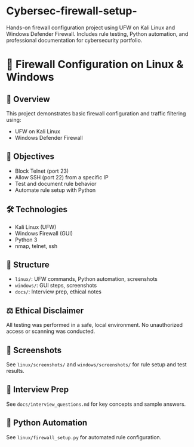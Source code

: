 # Cybersec-firewall-setup-
Hands-on firewall configuration project using UFW on Kali Linux and Windows Defender Firewall. Includes rule testing, Python automation, and professional documentation for cybersecurity portfolio.

# 🔐 Firewall Configuration on Linux & Windows

## 📌 Overview
This project demonstrates basic firewall configuration and traffic filtering using:
- UFW on Kali Linux
- Windows Defender Firewall

## 🎯 Objectives
- Block Telnet (port 23)
- Allow SSH (port 22) from a specific IP
- Test and document rule behavior
- Automate rule setup with Python

## 🛠️ Technologies
- Kali Linux (UFW)
- Windows Firewall (GUI)
- Python 3
- nmap, telnet, ssh

## 📁 Structure
- `linux/`: UFW commands, Python automation, screenshots
- `windows/`: GUI steps, screenshots
- `docs/`: Interview prep, ethical notes

## ⚖️ Ethical Disclaimer
All testing was performed in a safe, local environment. No unauthorized access or scanning was conducted.

## 📸 Screenshots
See `linux/screenshots/` and `windows/screenshots/` for rule setup and test results.

## 🧠 Interview Prep
See `docs/interview_questions.md` for key concepts and sample answers.

## 🐍 Python Automation
See `linux/firewall_setup.py` for automated rule configuration.
